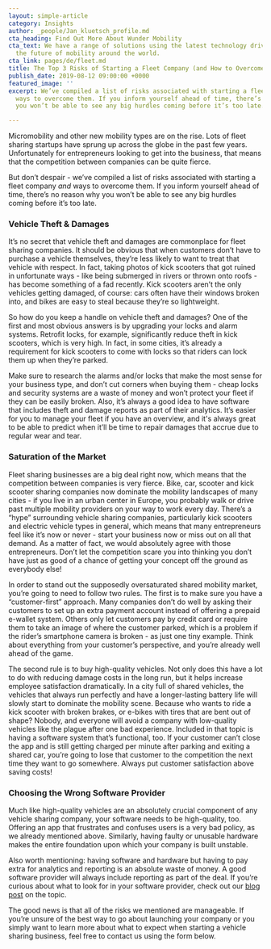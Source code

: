 ```yaml
---
layout: simple-article
category: Insights
author: _people/Jan_kluetsch_profile.md
cta_heading: Find Out More About Wunder Mobility
cta_text: We have a range of solutions using the latest technology driving forward
  the future of mobility around the world.
cta_link: pages/de/fleet.md
title: The Top 3 Risks of Starting a Fleet Company (and How to Overcome Them)
publish_date: 2019-08-12 09:00:00 +0000
featured_image: ''
excerpt: We’ve compiled a list of risks associated with starting a fleet company _and_
  ways to overcome them. If you inform yourself ahead of time, there’s no reason why
  you won’t be able to see any big hurdles coming before it’s too late.

---
```

Micromobility and other new mobility types are on the rise. Lots of fleet sharing startups have sprung up across the globe in the past few years. Unfortunately for entrepreneurs looking to get into the business, that means that the competition between companies can be quite fierce.

But don’t despair - we’ve compiled a list of risks associated with starting a fleet company _and_ ways to overcome them. If you inform yourself ahead of time, there’s no reason why you won’t be able to see any big hurdles coming before it’s too late.

### Vehicle Theft & Damages

It’s no secret that vehicle theft and damages are commonplace for fleet sharing companies. It should be obvious that when customers don’t have to purchase a vehicle themselves, they’re less likely to want to treat that vehicle with respect. In fact, taking photos of kick scooters that got ruined in unfortunate ways - like being submerged in rivers or thrown onto roofs - has become something of a fad recently. Kick scooters aren’t the only vehicles getting damaged, of course: cars often have their windows broken into, and bikes are easy to steal because they’re so lightweight.

So how do you keep a handle on vehicle theft and damages? One of the first and most obvious answers is by upgrading your locks and alarm systems. Retrofit locks, for example, significantly reduce theft in kick scooters, which is very high. In fact, in some cities, it’s already a requirement for kick scooters to come with locks so that riders can lock them up when they’re parked.

Make sure to research the alarms and/or locks that make the most sense for your business type, and don’t cut corners when buying them - cheap locks and security systems are a waste of money and won’t protect your fleet if they can be easily broken. Also, it’s always a good idea to have software that includes theft and damage reports as part of their analytics. It’s easier for you to manage your fleet if you have an overview, and it's always great to be able to predict when it’ll be time to repair damages that accrue due to regular wear and tear.

### Saturation of the Market

Fleet sharing businesses are a big deal right now, which means that the competition between companies is very fierce. Bike, car, scooter and kick scooter sharing companies now dominate the mobility landscapes of many cities - if you live in an urban center in Europe, you probably walk or drive past multiple mobility providers on your way to work every day. There’s a “hype” surrounding vehicle sharing companies, particularly kick scooters and electric vehicle types in general, which means that many entrepreneurs feel like it’s now or never - start your business now or miss out on all that demand. As a matter of fact, we would absolutely agree with those entrepreneurs. Don’t let the competition scare you into thinking you don’t have just as good of a chance of getting your concept off the ground as everybody else!

In order to stand out the supposedly oversaturated shared mobility market, you’re going to need to follow two rules. The first is to make sure you have a “customer-first” approach. Many companies don’t do well by asking their customers to set up an extra payment account instead of offering a prepaid e-wallet system. Others only let customers pay by credit card or require them to take an image of where the customer parked, which is a problem if the rider’s smartphone camera is broken - as just one tiny example. Think about everything from your customer’s perspective, and you’re already well ahead of the game.

The second rule is to buy high-quality vehicles. Not only does this have a lot to do with reducing damage costs in the long run, but it helps increase employee satisfaction dramatically. In a city full of shared vehicles, the vehicles that always run perfectly and have a longer-lasting battery life will slowly start to dominate the mobility scene. Because who wants to ride a kick scooter with broken brakes, or e-bikes with tires that are bent out of shape? Nobody, and everyone will avoid a company with low-quality vehicles like the plague after one bad experience. Included in that topic is having a software system that’s functional, too. If your customer can’t close the app and is still getting charged per minute after parking and exiting a shared car, you’re going to lose that customer to the competition the next time they want to go somewhere. Always put customer satisfaction above saving costs!

### Choosing the Wrong Software Provider

Much like high-quality vehicles are an absolutely crucial component of any vehicle sharing company, your software needs to be high-quality, too. Offering an app that frustrates and confuses users is a very bad policy, as we already mentioned above. Similarly, having faulty or unusable hardware makes the entire foundation upon which your company is built unstable.

Also worth mentioning: having software and hardware but having to pay extra for analytics and reporting is an absolute waste of money. A good software provider will always include reporting as part of the deal. If you’re curious about what to look for in your software provider, check out our [blog post](https://www.wundermobility.com/blog/5-things-to-look-for-in-a-vehicle-sharing-software-provider "5 Things to Look For in your Vehicle Sharing Software Provider") on the topic.

The good news is that all of the risks we mentioned are manageable. If you’re unsure of the best way to go about launching your company or you simply want to learn more about what to expect when starting a vehicle sharing business, feel free to contact us using the form below.